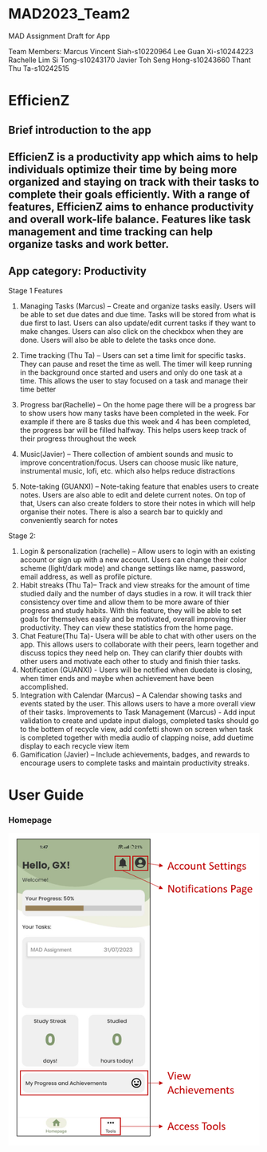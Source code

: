 # MAD2023_Team2
MAD Assignment Draft for App

Team Members:
Marcus Vincent Siah-s10220964
Lee Guan Xi-s10244223
Rachelle Lim Si Tong-s10243170
Javier Toh Seng Hong-s10243660
Thant Thu Ta-s10242515

# EfficienZ

## Brief introduction to the app

## EfficienZ is a productivity app which aims to help individuals optimize their time by being more organized and staying on track with their tasks to complete their goals efficiently. With a range of features, EfficienZ aims to enhance productivity and overall work-life balance. Features like task management and time tracking can help organize tasks and work better. 

## App category: Productivity

Stage 1 Features
1.	Managing Tasks (Marcus) – Create and organize tasks easily. Users will be able to set due dates and due time. Tasks will be stored from what is due first to last. Users can also update/edit current tasks if they want to make changes.  Users can also click on the checkbox when they are done. Users will also be able to delete the tasks once done.

2.	Time tracking (Thu Ta) – Users can set a time limit for specific tasks. They can pause and reset the time as well. The timer will keep running in the background once started and users and only do one task at a time. This allows the user to stay focused on a task and manage their time better

3.	Progress bar(Rachelle) – On the home page there will be a progress bar to show users how many tasks have been completed in the week. For example if there are 8 tasks due this week and 4 has been completed, the progress bar will be filled halfway. This helps users keep track of their progress throughout the week

4.	Music(Javier) – There collection of ambient sounds and music to improve concentration/focus. Users can choose music like nature, instrumental music, lofi, etc. which also helps reduce distractions 

5.	Note-taking (GUANXI) – Note-taking feature that enables users to create notes. Users are also able to edit and delete current notes. On top of that, Users can also create folders to store their notes in which will help organise their notes. There is also a search bar to quickly and conveniently search for notes

Stage 2:
1.	Login & personalization (rachelle) – Allow users to login with an existing account or sign up with a new account. Users can change their color scheme (light/dark mode) and change settings like name, password, email address, as well as profile picture.
2.	Habit streaks (Thu Ta)– Track and view streaks for the amount of time studied daily and the number of days studies in a row. it will track thier consistency over time and allow them to be more aware of thier progress and study habits. With this feature, they will be able to set goals for themselves easily and be motivated, overall improving thier productivity. They can view these statistics from the home page.
3.	Chat Feature(Thu Ta)- Usera will be able to chat with other users on the app. This allows users to collaborate with their peers, learn together and discuss topics they need help on. They can clarify thier doubts with other users and motivate each other to study and finish thier tasks.
4.	Notification (GUANXI) - Users will be notified when duedate is closing, when timer ends and maybe when achievement have been accomplished. 
5.	Integration with Calendar (Marcus) – A Calendar showing tasks and events stated by the user. This allows users to have a more overall view of their tasks.
    Improvements to Task Management (Marcus) - Add input validation to create and update input dialogs, completed tasks should go to the bottem of recycle view, add            confetti shown on screen when task is completed together with media audio of clapping noise, add duetime display to each recycle view item
6.	Gamification (Javier) – Include achievements, badges, and rewards to encourage users to complete tasks and maintain productivity streaks.

# User Guide

### Homepage
![img.png](img.png)